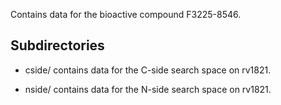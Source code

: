 Contains data for the bioactive compound F3225-8546.

## Subdirectories

- cside/ contains data for the C-side search space on rv1821.

- nside/ contains data for the N-side search space on rv1821.

